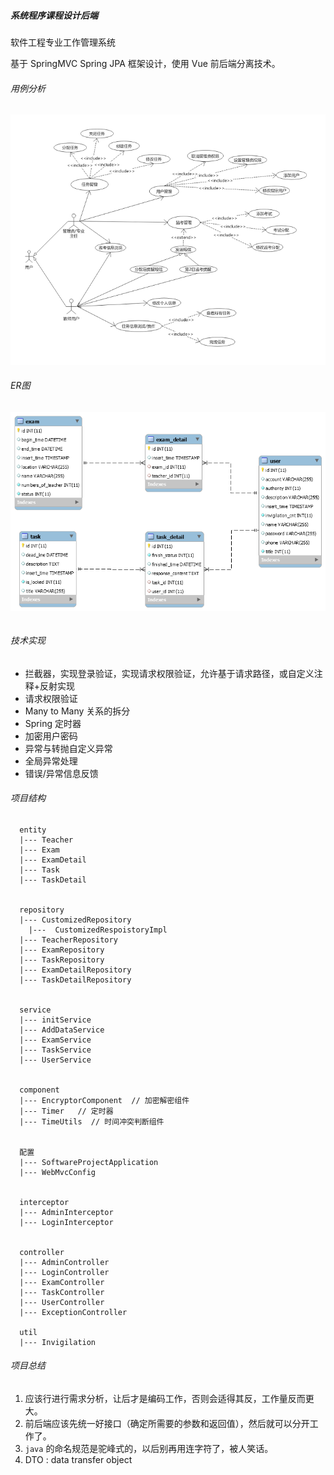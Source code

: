 ##### 系统程序课程设计后端

软件工程专业工作管理系统

基于 SpringMVC Spring JPA 框架设计，使用 Vue 前后端分离技术。

###### 用例分析

![](https://raw.githubusercontent.com/zhanyeye/Figure-bed/img/img/20190617135955.png)

###### ER图

![](https://raw.githubusercontent.com/zhanyeye/Figure-bed/img/img/20190616214131.png)

###### 



###### 技术实现

- 拦截器，实现登录验证，实现请求权限验证，允许基于请求路径，或自定义注释+反射实现
- 请求权限验证
- Many to Many 关系的拆分
- Spring 定时器
- 加密用户密码
- 异常与转抛自定义异常
- 全局异常处理
- 错误/异常信息反馈



###### 项目结构

```
  entity  
  |--- Teacher  
  |--- Exam  
  |--- ExamDetail  
  |--- Task  
  |--- TaskDetail  


  repository  
  |--- CustomizedRepository  
  	|---  CustomizedRespoistoryImpl  
  |--- TeacherRepository  
  |--- ExamRepository  
  |--- TaskRepository  
  |--- ExamDetailRepository  
  |--- TaskDetailRepository  


  service  
  |--- initService  
  |--- AddDataService  
  |--- ExamService  
  |--- TaskService  
  |--- UserService 


  component   
  |--- EncryptorComponent  // 加密解密组件   
  |--- Timer   // 定时器    
  |--- TimeUtils  // 时间冲突判断组件  


  配置  
  |--- SoftwareProjectApplication  
  |--- WebMvcConfig  


  interceptor  
  |--- AdminInterceptor  
  |--- LoginInterceptor  


  controller   
  |--- AdminController  
  |--- LoginController  
  |--- ExamController  
  |--- TaskController  
  |--- UserController  
  |--- ExceptionController  
  
  util  
  |--- Invigilation
```




###### 项目总结

1. 应该行进行需求分析，让后才是编码工作，否则会适得其反，工作量反而更大。
2. 前后端应该先统一好接口（确定所需要的参数和返回值），然后就可以分开工作了。
3. `java` 的命名规范是驼峰式的，以后别再用连字符了，被人笑话。
4. DTO : data transfer object
